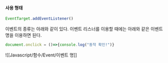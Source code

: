 #### 사용 형태
```js
EventTarget.addEventListener()
```

이벤트의 종류는 아래와 같이 있다.
이벤트 리스너를 이용할 때에는 아래와 같은 이벤트 명을 이용하면 된다.
```js
document.onclick = ()=>{console.log("동작 확인!")}
```

![[Javascript/함수/Event/이벤트 명]]